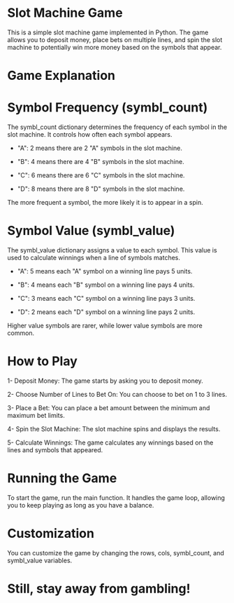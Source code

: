 # Slot Machine Game
This is a simple slot machine game implemented in Python. The game allows you to deposit money, place bets on multiple lines, and spin the slot machine to potentially win more money based on the symbols that appear.

# Game Explanation

#  Symbol Frequency (symbl_count)
The symbl_count dictionary determines the frequency of each symbol in the slot machine. It controls how often each symbol appears.


- "A": 2 means there are 2 "A" symbols in the slot machine.

- "B": 4 means there are 4 "B" symbols in the slot machine.

- "C": 6 means there are 6 "C" symbols in the slot machine.

- "D": 8 means there are 8 "D" symbols in the slot machine.

The more frequent a symbol, the more likely it is to appear in a spin.

# Symbol Value (symbl_value)
The symbl_value dictionary assigns a value to each symbol. This value is used to calculate winnings when a line of symbols matches.

- "A": 5 means each "A" symbol on a winning line pays 5 units.

- "B": 4 means each "B" symbol on a winning line pays 4 units.

- "C": 3 means each "C" symbol on a winning line pays 3 units.

- "D": 2 means each "D" symbol on a winning line pays 2 units.

Higher value symbols are rarer, while lower value symbols are more common.

# How to Play
1- Deposit Money: The game starts by asking you to deposit money.

2- Choose Number of Lines to Bet On: You can choose to bet on 1 to 3 lines.

3- Place a Bet: You can place a bet amount between the minimum and maximum bet limits.

4- Spin the Slot Machine: The slot machine spins and displays the results.

5- Calculate Winnings: The game calculates any winnings based on the lines and symbols that appeared.

# Running the Game
To start the game, run the main function. It handles the game loop, allowing you to keep playing as long as you have a balance.

# Customization
You can customize the game by changing the rows, cols, symbl_count, and symbl_value variables.

# Still, stay away from gambling!
